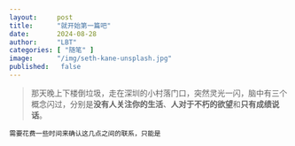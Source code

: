 ```yaml
---
layout:     post 
title:      "就开始第一篇吧"
date:       2024-08-28
author:     "LBT"
categories: [ "随笔" ]
image:      "/img/seth-kane-unsplash.jpg"
published:   false
---
```


> 那天晚上下楼倒垃圾，走在深圳的小村落门口，突然灵光一闪，脑中有三个概念闪过，分别是**没有人关注你的生活**、**人对于不朽的欲望**和**只有成绩说话**。

    需要花费一些时间来确认这几点之间的联系，只能是
